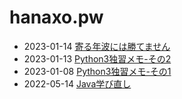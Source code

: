 # hanaxo.pw

* 2023-01-14 [寄る年波には勝てません](./2023/寄る年波.md)
* 2023-01-13 [Python3独習メモ-その2](./2023/Python3独習メモ-その2.md)
* 2023-01-08 [Python3独習メモ-その1](./2023/Python3独習メモ-その1.md)
* 2022-05-14 [Java学び直し](./2022/Java学び直し.md)
